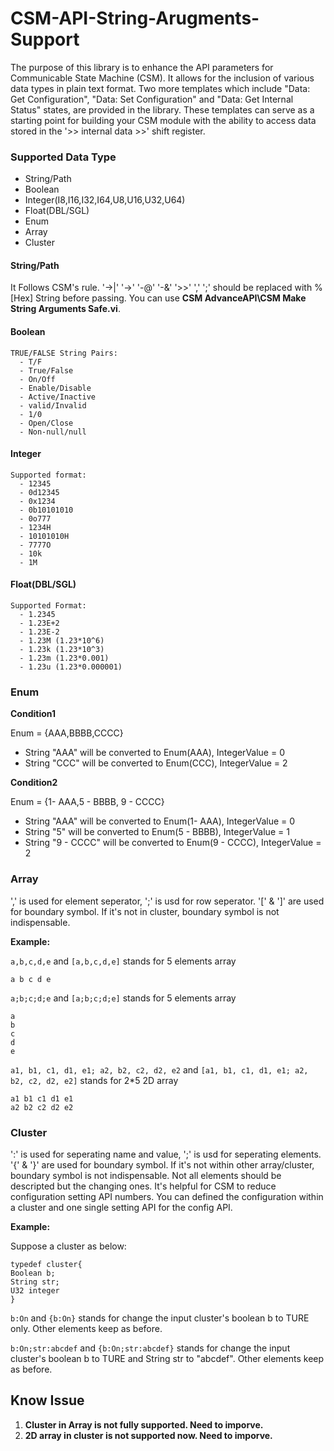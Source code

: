 # CSM-API-String-Arugments-Support

The purpose of this library is to enhance the API parameters for Communicable State Machine (CSM). It allows for the inclusion of various data types in plain text format. Two more templates which include "Data: Get Configuration", "Data: Set Configuration" and "Data: Get Internal Status" states, are provided in the library. These templates can serve as a starting point for building your CSM module with the ability to access data stored in the '>> internal data >>' shift register.

### Supported Data Type

 - String/Path
 - Boolean
 - Integer(I8,I16,I32,I64,U8,U16,U32,U64)
 - Float(DBL/SGL)
 - Enum
 - Array
 - Cluster

#### String/Path

It Follows CSM's rule. '->|' '->' '-@' '-&' '>>' ',' ';' should be replaced with %[Hex] String before passing. You can use **CSM AdvanceAPI\CSM Make String Arguments Safe.vi**.

#### Boolean

```
TRUE/FALSE String Pairs:
  - T/F
  - True/False
  - On/Off
  - Enable/Disable
  - Active/Inactive
  - valid/Invalid
  - 1/0
  - Open/Close
  - Non-null/null
```

#### Integer

```
Supported format:
  - 12345
  - 0d12345
  - 0x1234
  - 0b10101010
  - 0o777
  - 1234H
  - 10101010H
  - 7777O
  - 10k
  - 1M
```

#### Float(DBL/SGL)

```
Supported Format:
  - 1.2345
  - 1.23E+2
  - 1.23E-2
  - 1.23M (1.23*10^6)
  - 1.23k (1.23*10^3)
  - 1.23m (1.23*0.001)
  - 1.23u (1.23*0.000001)
```

### Enum

**Condition1**

Enum = {AAA,BBBB,CCCC}

 - String "AAA" will be converted to Enum(AAA), IntegerValue = 0
 - String "CCC" will be converted to Enum(CCC), IntegerValue = 2

**Condition2**

Enum = {1- AAA,5 - BBBB, 9 - CCCC}

 - String "AAA" will be converted to Enum(1- AAA), IntegerValue = 0
 - String "5" will be converted to Enum(5 - BBBB), IntegerValue = 1
 - String "9 - CCCC" will be converted to Enum(9 - CCCC), IntegerValue = 2

### Array

',' is used for element seperator, ';' is usd for row seperator. '[' & ']' are used for boundary symbol. If it's not in cluster, boundary symbol is not indispensable.

**Example:**

`a,b,c,d,e` and `[a,b,c,d,e]` stands for 5 elements array

```
a b c d e
```

`a;b;c;d;e` and `[a;b;c;d;e]` stands for 5 elements array

```
a
b
c
d
e
```

`a1, b1, c1, d1, e1; a2, b2, c2, d2, e2` and `[a1, b1, c1, d1, e1; a2, b2, c2, d2, e2]` stands for 2*5 2D array

```
a1 b1 c1 d1 e1
a2 b2 c2 d2 e2
```

### Cluster


':' is used for seperating name and value, ';' is usd for seperating elements. '{' & '}' are used for boundary symbol. If it's not within other array/cluster, boundary symbol is not indispensable. Not all elements should be descripted but the changing ones.
It's helpful for CSM to reduce configuration setting API numbers. You can defined the configuration within a cluster and one single setting API for the config API.

**Example:**

Suppose a cluster as below:
```
typedef cluster{
Boolean b;
String str;
U32 integer
}
```

`b:On` and `{b:On}` stands for change the input cluster's boolean b to TURE only. Other elements keep as before.

`b:On;str:abcdef` and `{b:On;str:abcdef}` stands for change the input cluster's boolean b to TURE and String str to "abcdef".  Other elements keep as before.


## Know Issue

1.  **Cluster in Array is not fully supported. Need to imporve.**
2.  **2D array in cluster is not supported now. Need to imporve.**
